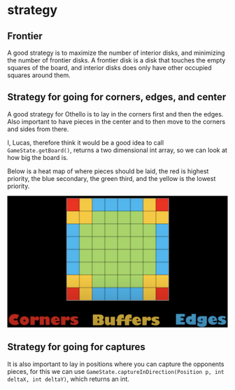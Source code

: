 # strategy

## Frontier

A good strategy is to maximize the number of interior disks, and minimizing the number of frontier disks.
A frontier disk is a disk that touches the empty squares of the board, and interior disks does only have other occupied squares around them.

## Strategy for going for corners, edges, and center

A good strategy for Othello is to lay in the corners first and then the edges.
Also important to have pieces in the center and to then move to the corners and sides from there.

I, Lucas, therefore think it would be a good idea to call `GameState.getBoard()`, returns a two dimensional int array, so we can look at how big the board is.

Below is a heat map of where pieces should be laid, the red is highest priority, the blue secondary, the green third, and the yellow is the lowest priority.

![Heat map of where you want to lay your pieces](./strat_asset/heat_map.png "Heat map of where you want to lay your pieces")

## Strategy for going for captures

It is also important to lay in positions where you can capture the opponents pieces, for this we can use `GameState.captureInDirection(Position p, int deltaX, int deltaY)`, which returns an int.

